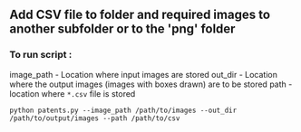 ## Add CSV file to folder and required images to another subfolder or to the 'png' folder

### To run script :

image_path - Location where input images are stored
out_dir - Location where the output images (images with boxes drawn) are to be stored
path - location where `*.csv` file is stored
```
python patents.py --image_path /path/to/images --out_dir /path/to/output/images --path /path/to/csv
```
